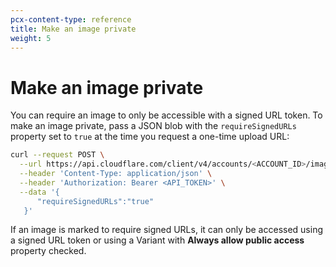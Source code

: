 ```yaml
---
pcx-content-type: reference
title: Make an image private
weight: 5
---
```


# Make an image private

You can require an image to only be accessible with a signed URL token. To make an image private, pass a JSON blob with the `requireSignedURLs` property set to `true` at the time you request a one-time upload URL:

```bash
curl --request POST \
  --url https://api.cloudflare.com/client/v4/accounts/<ACCOUNT_ID>/images/v1/direct_upload \
  --header 'Content-Type: application/json' \
  --header 'Authorization: Bearer <API_TOKEN>' \
  --data '{
	  "requireSignedURLs":"true"
   }'
```

If an image is marked to require signed URLs, it can only be accessed using a signed URL token or using a Variant with **Always allow public access** property checked.